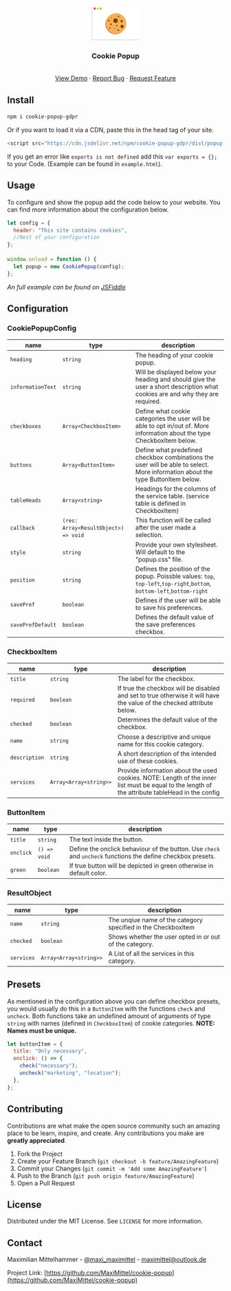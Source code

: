 <!-- PROJECT LOGO -->
<br />
<p align="center">
  <a href="https://github.com/MaxiMittel/cookie-popup">
    <img src="icon.png" alt="Logo" height="80">
  </a>
  <h3 align="center">Cookie Popup</h3>

  <p align="center">
    <br />
    <a href="https://jsfiddle.net/MaxiMittel/uavrwmdc">View Demo</a>
    ·
    <a href="https://github.com/MaxiMittel/cookie-popup/issues">Report Bug</a>
    ·
    <a href="https://github.com/MaxiMittel/cookie-popup/issues">Request Feature</a>
  </p>
</p>

## Install

```sh
npm i cookie-popup-gdpr
```

Or if you want to load it via a CDN, paste this in the head tag of your site.

```js
<script src="https://cdn.jsdelivr.net/npm/cookie-popup-gdpr/dist/popup.min.js"></script>
```

If you get an error like `exports is not defined` add this `var exports = {};` to your Code. (Example can be found in `example.html`).

<!-- USAGE EXAMPLES -->

## Usage

To configure and show the popup add the code below to your website. You can find more information about the configuration below.

```js
let config = {
  header: "This site contains cookies",
  //Rest of your configuration
};

window.onload = function () {
  let popup = new CookiePopup(config);
};
```

_An full example can be found on [JSFiddle](https://jsfiddle.net/MaxiMittel/uavrwmdc/)_

<!-- CONTRIBUTING -->

## Configuration

### CookiePopupConfig

| name              | type                                 | description                                                                                                                     |
| ----------------- | ------------------------------------ | ------------------------------------------------------------------------------------------------------------------------------- |
| `heading`         | `string`                             | The heading of your cookie popup.                                                                                               |
| `informationText` | `string`                             | Will be displayed below your heading and should give the user a short description what cookies are and why they are required.   |
| `checkboxes`      | `Array<CheckboxItem> `               | Define what cookie categories the user will be able to opt in/out of. More information about the type CheckboxItem below.       |
| `buttons`         | `Array<ButtonItem>`                  | Define what predefined checkbox combinations the user will be able to select. More information about the type ButtonItem below. |
| `tableHeads`      | `Array<string>`                      | Headings for the columns of the service table. (service table is defined in CheckboxItem)                                       |
| `callback`        | `(res: Array<ResultObject>) => void` | This function will be called after the user made a selection.                                                                   |
| `style`           | `string`                             | Provide your own stylesheet. Will default to the "popup.css" file.                                                              |
| `position`        | `string`                             | Defines the position of the popup. Poissble values: `top`, `top-left`,`top-right`,`bottom`, `bottom-left`,`bottom-right`        |
| `savePref`        | `boolean`                            | Defines if the user will be able to save his preferences.                                                                       |
| `savePrefDefault` | `boolean`                            | Defines the default value of the save preferences checkbox.                                                                     |

### CheckboxItem

| name          | type                   | description                                                                                                                                     |
| ------------- | ---------------------- | ----------------------------------------------------------------------------------------------------------------------------------------------- |
| `title`       | `string`               | The label for the checkbox.                                                                                                                     |
| `required`    | `boolean`              | If true the checkbox will be disabled and set to true otherwise it will have the value of the checked attribute below.                          |
| `checked`     | `boolean`              | Determines the default value of the checkbox.                                                                                                   |
| `name`        | `string`               | Choose a descriptive and unique name for this cookie category.                                                                                  |
| `description` | `string`               | A short description of the intended use of these cookies.                                                                                       |
| `services`    | `Array<Array<string>>` | Provide information about the used cookies. NOTE: Length of the inner list must be equal to the length of the attribute tableHead in the config |

### ButtonItem

| name      | type         | description                                                                                                  |
| --------- | ------------ | ------------------------------------------------------------------------------------------------------------ |
| `title`   | `string`     | The text inside the button.                                                                                  |
| `onclick` | `() => void` | Define the onclick behaviour of the button. Use `check` and `uncheck` functions the define checkbox presets. |
| `green`   | `boolean`    | If true button will be depicted in green otherwise in default color.                                         |

### ResultObject

| name       | type                   | description                                                   |
| ---------- | ---------------------- | ------------------------------------------------------------- |
| `name`     | `string`               | The unqiue name of the category specified in the CheckboxItem |
| `checked`  | `boolean`              | Shows whether the user opted in or out of the category.       |
| `services` | `Array<Array<string>>` | A List of all the services in this category.                  |

<!-- OTHER FUNCTIONS -->

## Presets

As mentioned in the configuration above you can define checkbox presets, you would usually do this in a `ButtonItem` with the functions `check` and `uncheck`. Both functions take an undefined amount of arguments of type `string` with names (defined in `CheckboxItem`) of cookie categories. **NOTE: Names must be unique.**

```js
let buttonItem = {
  title: "Only necessary",
  onclick: () => {
    check("necessary");
    uncheck("marketing", "location");
  },
};
```

<!-- CONTRIBUTING -->

## Contributing

Contributions are what make the open source community such an amazing place to be learn, inspire, and create. Any contributions you make are **greatly appreciated**.

1. Fork the Project
2. Create your Feature Branch (`git checkout -b feature/AmazingFeature`)
3. Commit your Changes (`git commit -m 'Add some AmazingFeature'`)
4. Push to the Branch (`git push origin feature/AmazingFeature`)
5. Open a Pull Request

<!-- LICENSE -->

## License

Distributed under the MIT License. See `LICENSE` for more information.

<!-- CONTACT -->

## Contact

Maximilian Mittelhammer - [@maxi_maximittel](https://twitter.com/maxi_maximittel) - maximittel@outlook.de

Project Link: [https://github.com/MaxiMittel/cookie-popup](https://github.com/MaxiMittel/cookie-popup)
